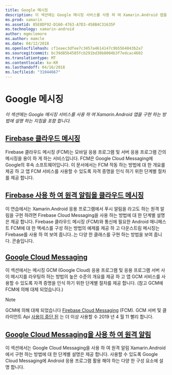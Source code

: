 ```yaml
---
title: Google 메시징
description: 이 섹션에는 Google 메시징 서비스를 사용 하 여 Xamarin.Android 앱을 구현 하는 방법에 설명 하는 지침을 포함 합니다.
ms.prod: xamarin
ms.assetid: 85E8DF92-D160-4763-A7D3-458B4C31635F
ms.technology: xamarin-android
author: mgmclemore
ms.author: mamcle
ms.date: 04/12/2018
ms.openlocfilehash: cf1eaec3dfee7c3457a4614147c9b5564843b2a7
ms.sourcegitcommit: bc39d85b4585fcb291bd30b8004b3f7edcac4602
ms.translationtype: MT
ms.contentlocale: ko-KR
ms.lasthandoff: 04/16/2018
ms.locfileid: "31044667"
---
```

# <a name="google-messaging"></a>Google 메시징

_이 섹션에는 Google 메시징 서비스를 사용 하 여 Xamarin.Android 앱을 구현 하는 방법에 설명 하는 지침을 포함 합니다._

## <a name="firebase-cloud-messagingfirebase-cloud-messagingmd"></a>[Firebase 클라우드 메시징](firebase-cloud-messaging.md)

Firebase 클라우드 메시징 (FCM)는 모바일 응용 프로그램 및 서버 응용 프로그램 간의 메시징을 용이 하 게 하는 서비스입니다. FCM은 Google Cloud Messaging에 Google의 후속 소프트웨어입니다. 이 문서에서는 FCM 작동 하는 방법에 대 한 개요를 제공 하 고 앱 FCM 서비스를 사용할 수 있도록 자격 증명을 인식 하기 위한 단계별 절차를 제공 합니다.

## <a name="remote-notifications-with-firebase-cloud-messagingremote-notifications-with-fcmmd"></a>[Firebase 사용 하 여 원격 알림을 클라우드 메시징](remote-notifications-with-fcm.md)

이 연습에서는 Xamarin.Android 응용 프로그램에서 푸시 알림을 라고도 하는 원격 알림을 구현 하려면 Firebase Cloud Messaging을 사용 하는 방법에 대 한 단계별 설명은 제공 합니다. Firebase 클라우드 메시징 (FCM)와 통신에 필요한 Android 매니페스트 FCM에 대 한 액세스를 구성 하는 방법의 예제를 제공 하 고 다운스트림 메시징는 Firebase를 사용 하 여 보여 줍니다..는 다양 한 클래스를 구현 하는 방법을 보여 줍니다. 콘솔입니다.

## <a name="google-cloud-messaginggoogle-cloud-messagingmd"></a>[Google Cloud Messaging](google-cloud-messaging.md)

이 섹션에서는 메시징 GCM (Google Cloud) 응용 프로그램 및 응용 프로그램 서버 사이 메시지를 라우팅하 하는 방법의 높은 수준의 개요를 제공 하 고 앱 GCM 서비스를 사용할 수 있도록 자격 증명을 인식 하기 위한 단계별 절차를 제공 합니다. (참고 GCM에 FCM에 의해 대체 되었습니다.)

> [!NOTE]
> GCM에 의해 대체 되었습니다 [Firebase Cloud Messaging](~/android/data-cloud/google-messaging/firebase-cloud-messaging.md) (FCM).
> GCM 서버 및 클라이언트 Api [사용이 중단 된](https://firebase.googleblog.com/2018/04/time-to-upgrade-from-gcm-to-fcm.html) 는 더 이상 사용할 수 2019 년 4 월 11 빨리 합니다.

## <a name="remote-notifications-with-google-cloud-messagingremote-notifications-with-gcmmd"></a>[Google Cloud Messaging을 사용 하 여 원격 알림](remote-notifications-with-gcm.md)

이 섹션에서는 Google Cloud Messaging을 사용 하 여 원격 알림 Xamarin.Android에서 구현 하는 방법에 대 한 단계별 설명은 제공 합니다.
사용할 수 있도록 Google Cloud Messaging에 Android 응용 프로그램 활용 해야 하는 다양 한 구성 요소에 설명 합니다.


